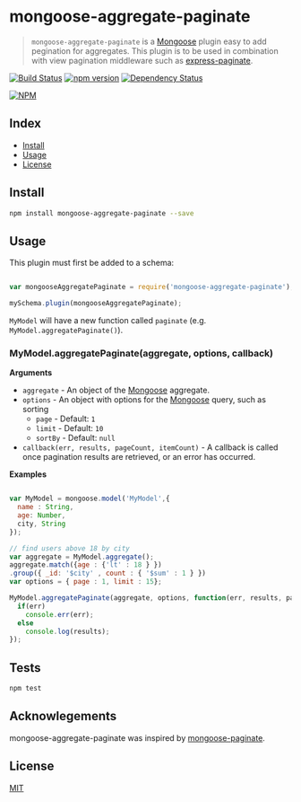 # mongoose-aggregate-paginate

> `mongoose-aggregate-paginate` is a [Mongoose][mongoose] plugin easy to add pegination for aggregates.  This plugin is to be used in combination with view pagination middleware such as [express-paginate](https://github.com/niftylettuce/express-paginate).   

[![Build Status][travis-ci-img]][travis-ci-url] 
[![npm version][npm-version-img]][npm-version-url] 
[![Dependency Status][dependancy-status-img]][dependancy-status-url]

[![NPM](https://nodei.co/npm/mongoose-aggregate-paginate.png?downloadRank=true&downloads=true)](https://nodei.co/npm/mongoose-aggregate-paginate/)
## Index
* [Install](#install)
* [Usage](#usage)
* [License](#license)

## Install

```bash
npm install mongoose-aggregate-paginate --save
```
## Usage

This plugin must first be added to a schema:

```js

var mongooseAggregatePaginate = require('mongoose-aggregate-paginate');

mySchema.plugin(mongooseAggregatePaginate);

```

`MyModel` will have a new function called `paginate` (e.g. `MyModel.aggregatePaginate()`).

### MyModel.aggregatePaginate(aggregate, options, callback)

**Arguments**

* `aggregate` - An object of the [Mongoose][mongoose] aggregate.
* `options` - An object with options for the [Mongoose][mongoose] query, such as sorting
  - `page` - Default: `1`
  - `limit` - Default: `10`
  - `sortBy` - Default: `null`
* `callback(err, results, pageCount, itemCount)` - A callback is called once pagination results are retrieved, or an error has occurred.

**Examples**

```js

var MyModel = mongoose.model('MyModel',{
  name : String,
  age: Number,
  city, String
});

// find users above 18 by city
var aggregate = MyModel.aggregate();
aggregate.match({age : {'lt' : 18 } })
.group({ _id: '$city' , count : { '$sum' : 1 } })
var options = { page : 1, limit : 15};

MyModel.aggregatePaginate(aggregate, options, function(err, results, pageCount, count) {
  if(err) 
    console.err(err);
  else 
    console.log(results);
});

```
## Tests

```js
npm test
```
## Acknowlegements
mongoose-aggregate-paginate was inspired by [mongoose-paginate][mongoose-paginate].

## License
[MIT][license-url]

[mongoose]: http://mongoosejs.com
[mongoose-paginate]: https://www.npmjs.com/package/mongoose-paginate
[license-image]: http://img.shields.io/badge/license-MIT-blue.svg?style=flat
[license-url]: LICENSE
[travis-ci-img]: https://travis-ci.org/Maheshkumar-Kakade/mongoose-aggregate-paginate.svg?branch=master
[travis-ci-url]: https://travis-ci.org/Maheshkumar-Kakade/mongoose-aggregate-paginate 
[npm-version-img]: https://badge.fury.io/js/mongoose-aggregate-paginate.svg
[npm-version-url]: http://badge.fury.io/js/mongoose-aggregate-paginate
[dependancy-status-img]: https://gemnasium.com/Maheshkumar-Kakade/mongoose-aggregate-paginate.svg
[dependancy-status-url]: https://gemnasium.com/Maheshkumar-Kakade/mongoose-aggregate-paginate